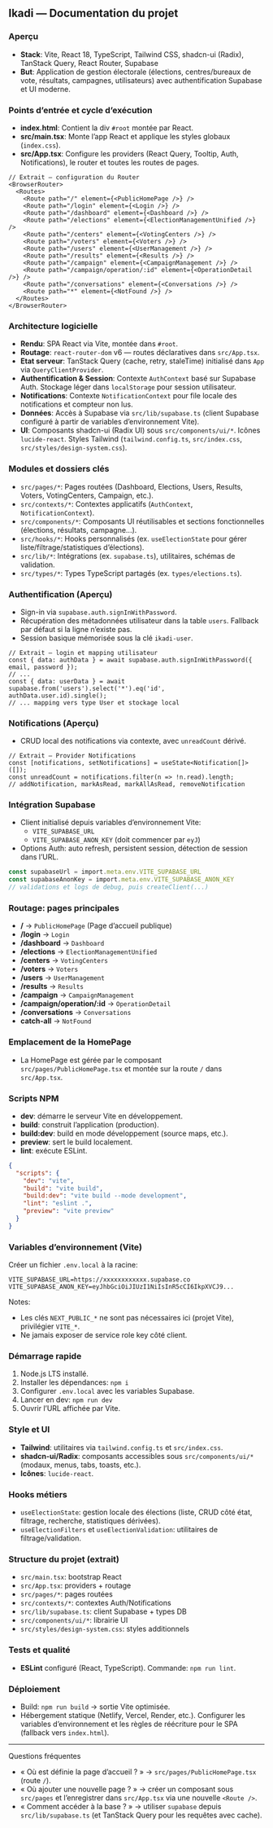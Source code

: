 ## Ikadi — Documentation du projet

### Aperçu
- **Stack**: Vite, React 18, TypeScript, Tailwind CSS, shadcn-ui (Radix), TanStack Query, React Router, Supabase
- **But**: Application de gestion électorale (élections, centres/bureaux de vote, résultats, campagnes, utilisateurs) avec authentification Supabase et UI moderne.

### Points d’entrée et cycle d’exécution
- **index.html**: Contient la div `#root` montée par React.
- **src/main.tsx**: Monte l’app React et applique les styles globaux (`index.css`).
- **src/App.tsx**: Configure les providers (React Query, Tooltip, Auth, Notifications), le router et toutes les routes de pages.

```12:59:src/App.tsx
// Extrait — configuration du Router
<BrowserRouter>
  <Routes>
    <Route path="/" element={<PublicHomePage />} />
    <Route path="/login" element={<Login />} />
    <Route path="/dashboard" element={<Dashboard />} />
    <Route path="/elections" element={<ElectionManagementUnified />} />
    <Route path="/centers" element={<VotingCenters />} />
    <Route path="/voters" element={<Voters />} />
    <Route path="/users" element={<UserManagement />} />
    <Route path="/results" element={<Results />} />
    <Route path="/campaign" element={<CampaignManagement />} />
    <Route path="/campaign/operation/:id" element={<OperationDetail />} />
    <Route path="/conversations" element={<Conversations />} />
    <Route path="*" element={<NotFound />} />
  </Routes>
</BrowserRouter>
```

### Architecture logicielle
- **Rendu**: SPA React via Vite, montée dans `#root`.
- **Routage**: `react-router-dom` v6 — routes déclaratives dans `src/App.tsx`.
- **Etat serveur**: TanStack Query (cache, retry, staleTime) initialisé dans `App` via `QueryClientProvider`.
- **Authentification & Session**: Contexte `AuthContext` basé sur Supabase Auth. Stockage léger dans `localStorage` pour session utilisateur.
- **Notifications**: Contexte `NotificationContext` pour file locale des notifications et compteur non lus.
- **Données**: Accès à Supabase via `src/lib/supabase.ts` (client Supabase configuré à partir de variables d’environnement Vite).
- **UI**: Composants shadcn-ui (Radix UI) sous `src/components/ui/*`. Icônes `lucide-react`. Styles Tailwind (`tailwind.config.ts`, `src/index.css`, `src/styles/design-system.css`).

### Modules et dossiers clés
- `src/pages/*`: Pages routées (Dashboard, Elections, Users, Results, Voters, VotingCenters, Campaign, etc.).
- `src/contexts/*`: Contextes applicatifs (`AuthContext`, `NotificationContext`).
- `src/components/*`: Composants UI réutilisables et sections fonctionnelles (élections, résultats, campagne...).
- `src/hooks/*`: Hooks personnalisés (ex. `useElectionState` pour gérer liste/filtrage/statistiques d’élections).
- `src/lib/*`: Intégrations (ex. `supabase.ts`), utilitaires, schémas de validation.
- `src/types/*`: Types TypeScript partagés (ex. `types/elections.ts`).

### Authentification (Aperçu)
- Sign-in via `supabase.auth.signInWithPassword`.
- Récupération des métadonnées utilisateur dans la table `users`. Fallback par défaut si la ligne n’existe pas.
- Session basique mémorisée sous la clé `ikadi-user`.

```43:116:src/contexts/AuthContext.tsx
// Extrait — login et mapping utilisateur
const { data: authData } = await supabase.auth.signInWithPassword({ email, password });
// ...
const { data: userData } = await supabase.from('users').select('*').eq('id', authData.user.id).single();
// ... mapping vers type User et stockage local
```

### Notifications (Aperçu)
- CRUD local des notifications via contexte, avec `unreadCount` dérivé.

```23:67:src/contexts/NotificationContext.tsx
// Extrait — Provider Notifications
const [notifications, setNotifications] = useState<Notification[]>([]);
const unreadCount = notifications.filter(n => !n.read).length;
// addNotification, markAsRead, markAllAsRead, removeNotification
```

### Intégration Supabase
- Client initialisé depuis variables d’environnement Vite:
  - `VITE_SUPABASE_URL`
  - `VITE_SUPABASE_ANON_KEY` (doit commencer par `eyJ`)
- Options Auth: auto refresh, persistent session, détection de session dans l’URL.

```1:29:src/lib/supabase.ts
const supabaseUrl = import.meta.env.VITE_SUPABASE_URL
const supabaseAnonKey = import.meta.env.VITE_SUPABASE_ANON_KEY
// validations et logs de debug, puis createClient(...)
```

### Routage: pages principales
- **/** → `PublicHomePage` (Page d’accueil publique)
- **/login** → `Login`
- **/dashboard** → `Dashboard`
- **/elections** → `ElectionManagementUnified`
- **/centers** → `VotingCenters`
- **/voters** → `Voters`
- **/users** → `UserManagement`
- **/results** → `Results`
- **/campaign** → `CampaignManagement`
- **/campaign/operation/:id** → `OperationDetail`
- **/conversations** → `Conversations`
- **catch-all** → `NotFound`

### Emplacement de la HomePage
- La HomePage est gérée par le composant `src/pages/PublicHomePage.tsx` et montée sur la route `/` dans `src/App.tsx`.

### Scripts NPM
- **dev**: démarre le serveur Vite en développement.
- **build**: construit l’application (production).
- **build:dev**: build en mode développement (source maps, etc.).
- **preview**: sert le build localement.
- **lint**: exécute ESLint.

```1:20:package.json
{
  "scripts": {
    "dev": "vite",
    "build": "vite build",
    "build:dev": "vite build --mode development",
    "lint": "eslint .",
    "preview": "vite preview"
  }
}
```

### Variables d’environnement (Vite)
Créer un fichier `.env.local` à la racine:

```env
VITE_SUPABASE_URL=https://xxxxxxxxxxxx.supabase.co
VITE_SUPABASE_ANON_KEY=eyJhbGciOiJIUzI1NiIsInR5cCI6IkpXVCJ9...
```

Notes:
- Les clés `NEXT_PUBLIC_*` ne sont pas nécessaires ici (projet Vite), privilégier `VITE_*`.
- Ne jamais exposer de service role key côté client.

### Démarrage rapide
1. Node.js LTS installé.
2. Installer les dépendances: `npm i`
3. Configurer `.env.local` avec les variables Supabase.
4. Lancer en dev: `npm run dev`
5. Ouvrir l’URL affichée par Vite.

### Style et UI
- **Tailwind**: utilitaires via `tailwind.config.ts` et `src/index.css`.
- **shadcn-ui/Radix**: composants accessibles sous `src/components/ui/*` (modaux, menus, tabs, toasts, etc.).
- **Icônes**: `lucide-react`.

### Hooks métiers
- `useElectionState`: gestion locale des élections (liste, CRUD côté état, filtrage, recherche, statistiques dérivées).
- `useElectionFilters` et `useElectionValidation`: utilitaires de filtrage/validation.

### Structure du projet (extrait)
- `src/main.tsx`: bootstrap React
- `src/App.tsx`: providers + routage
- `src/pages/*`: pages routées
- `src/contexts/*`: contextes Auth/Notifications
- `src/lib/supabase.ts`: client Supabase + types DB
- `src/components/ui/*`: librairie UI
- `src/styles/design-system.css`: styles additionnels

### Tests et qualité
- **ESLint** configuré (React, TypeScript). Commande: `npm run lint`.

### Déploiement
- Build: `npm run build` → sortie Vite optimisée.
- Hébergement statique (Netlify, Vercel, Render, etc.). Configurer les variables d’environnement et les règles de réécriture pour le SPA (fallback vers `index.html`).

---

Questions fréquentes
- « Où est définie la page d’accueil ? » → `src/pages/PublicHomePage.tsx` (route `/`).
- « Où ajouter une nouvelle page ? » → créer un composant sous `src/pages` et l’enregistrer dans `src/App.tsx` via une nouvelle `<Route />`.
- « Comment accéder à la base ? » → utiliser `supabase` depuis `src/lib/supabase.ts` (et TanStack Query pour les requêtes avec cache).
